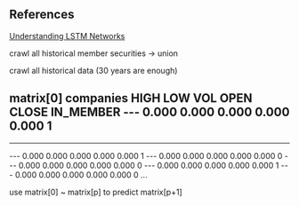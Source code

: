 
## References
[Understanding LSTM Networks](http://colah.github.io/posts/2015-08-Understanding-LSTMs/)



crawl all historical member securities -> union

crawl all historical data (30 years are enough)

matrix[0]
companies   HIGH    LOW     VOL     OPEN        CLOSE       IN_MEMBER
---         0.000   0.000   0.000   0.000       0.000       1
---
---

---         0.000   0.000   0.000   0.000       0.000       1
---         0.000   0.000   0.000   0.000       0.000       0
---         0.000   0.000   0.000   0.000       0.000       0
---         0.000   0.000   0.000   0.000       0.000       1
---         0.000   0.000   0.000   0.000       0.000       0
...

use matrix[0] ~ matrix[p] to predict matrix[p+1]